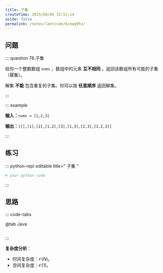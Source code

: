 ```yaml
---
title: 子集
createTime: 2025/08/05 15:51:14
aside: false
permalink: /notes/leetcode/6znwg9hz/
---
```


## **问题**

::: question 78.子集

给你一个整数数组 `nums` ，数组中的元素 **互不相同** 。返回该数组所有可能的子集（幂集）。

解集 **不能** 包含重复的子集。你可以按 **任意顺序** 返回解集。

:::

::: example 

**输入：**`nums = [1,2,3]`

**输出：**`[[],[1],[2],[1,2],[3],[1,3],[2,3],[1,2,3]]`

:::

## **练习**

::: python-repl editable title=" 子集 "

```python
# your python code
```

:::

## **思路**

::: code-tabs

@tab Java

```java


```

:::

**复杂度分析**：

- 时间复杂度：$\mathcal{O}(N)$。
- 空间复杂度：$\mathcal{O}(1)$。